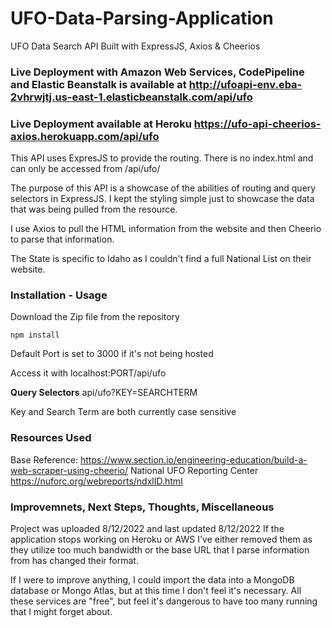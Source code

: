 # UFO-Data-Parsing-Application

UFO Data Search API Built with ExpressJS, Axios &amp; Cheerios

### Live Deployment with Amazon Web Services, CodePipeline and Elastic Beanstalk is available at http://ufoapi-env.eba-2vhrwjtj.us-east-1.elasticbeanstalk.com/api/ufo

### Live Deployment available at Heroku https://ufo-api-cheerios-axios.herokuapp.com/api/ufo

This API uses ExpresJS to provide the routing. There is no index.html and can only be accessed from /api/ufo/

The purpose of this API is a showcase of the abilities of routing and query selectors in ExpressJS.
I kept the styling simple just to showcase the data that was being pulled from the resource.

I use Axios to pull the HTML information from the website and then Cheerio to parse that information.

The State is specific to Idaho as I couldn't find a full National List on their website.

### Installation - Usage

Download the Zip file from the repository

```
npm install
```

Default Port is set to 3000 if it's not being hosted

Access it with localhost:PORT/api/ufo

**Query Selectors**
api/ufo?KEY=SEARCHTERM

Key and Search Term are both currently case sensitive

### Resources Used

Base Reference: https://www.section.io/engineering-education/build-a-web-scraper-using-cheerio/
National UFO Reporting Center https://nuforc.org/webreports/ndxlID.html

### Improvemnets, Next Steps, Thoughts, Miscellaneous

Project was uploaded 8/12/2022 and last updated 8/12/2022
If the application stops working on Heroku or AWS I've either removed them as they utilize too much bandwidth or the base URL that I parse information from has changed their format.

If I were to improve anything, I could import the data into a MongoDB database or Mongo Atlas, but at this time I don't feel it's necessary.
All these services are "free", but feel it's dangerous to have too many running that I might forget about.
